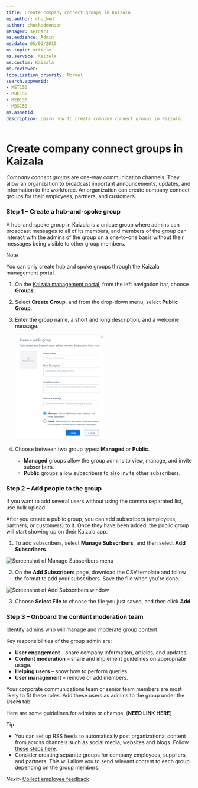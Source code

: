 ```yaml
---
title: Create company connect groups in Kaizala
ms.author: chucked
author: chuckedmonson
manager: serdars
ms.audience: Admin
ms.date: 05/03/2019
ms.topic: article
ms.service: Kaizala
ms.custom: Kaizala
ms.reviewer: 
localization_priority: Normal
search.appverid:
- MET150
- MOE150
- MED150
- MBS150
ms.assetid: 
description: Learn how to create company connect groups in Kaizala.
---
```


# Create company connect groups in Kaizala

*Company connect groups* are one-way communication channels. They allow an organization to broadcast important announcements, updates, and information to the workforce. An organization can create company connect groups for their employees, partners, and customers. 

### Step 1 – Create a hub-and-spoke group
 
A hub-and-spoke group in Kaizala is a unique group where admins can broadcast messages to all of its members, and members of the group can interact with the admins of the group on a one-to-one basis without their messages being visible to other group members. 

> [!NOTE]
> You can only create hub and spoke groups through the Kaizala management portal. 

1. On the [Kaizala management portal](https://manage.kaiza.la), from the left navigation bar, choose **Groups**.
2. Select **Create Group**, and from the drop-down menu, select **Public Group**.
3. Enter the group name, a short and long description, and a welcome message.

   ![Screenshot of Create a public group window](media/create-public-group.png)

4. Choose between two group types: **Managed** or **Public**.
   - **Managed** groups allow the group admins to view, manage, and invite subscribers.
   - **Public** groups allow subscribers to also invite other subscribers.

### Step 2 – Add people to the group

If you want to add several users without using the comma separated list, use bulk upload.

After you create a public group, you can add subscribers (employees, partners, or customers) to it. Once they have been added, the public group will start showing up on their Kaizala app.

1. To add subscribers, select **Manage Subscribers**, and then select **Add Subscribers**. 

![Screenshot of Manage Subscribers menu](media/manage-subscribers-menu.png)

2. On the **Add Subscribers** page, download the CSV template and follow the format to add your subscribers. Save the file when you're done.

![Screenshot of Add Subscribers window](media/add-subscribers-menu.png)

3. Choose **Select File** to choose the file you just saved, and then click **Add**.

### Step 3 – Onboard the content moderation team

Identify admins who will manage and moderate group content. 

Key responsibilities of the group admin are:

- **User engagement** – share company information, articles, and updates.
- **Content moderation** – share and implement guidelines on appropriate usage. 
- **Helping users** –  show how to perform queries.
- **User management** – remove or add members. 

Your corporate communications team or senior team members are most likely to fit these roles. Add these users as admins to the group under the **Users** tab.

Here are some guidelines for admins or champs. (**NEED LINK HERE**)

> [!TIP]
> - You can set up RSS feeds to automatically post organizational content from across channels such as social media, websites and blogs. Follow [these steps here](https://docs.microsoft.com/kaizala/businesssolutions/corporatecommunications/getrssfeedsonkaizala/displayrssfeedsinkaizalagroups). <br> 
>- Consider creating separate groups for company employees, suppliers, and partners. This will allow you to send relevant content to each group depending on the group members. 


*Next>* [Collect employee feedback](collect-feedback.md)